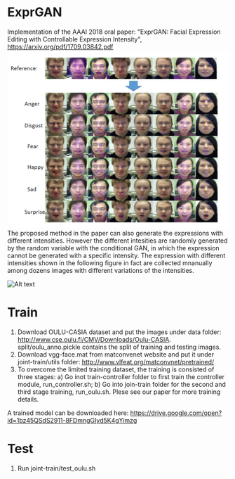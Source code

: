 # ExprGAN
Implementation of the AAAI 2018 oral paper: "ExprGAN: Facial Expression Editing with Controllable Expression Intensity", https://arxiv.org/pdf/1709.03842.pdf
![Fig1](image/ExpreGAN.png)
The proposed method in the paper can also generate the expressions with different intensities. 
However the different intesities are randomly generated by the random variable with the conditional GAN, in which the expression cannot be generated with a specific intensity. The expression with different intensities shown in the following figure in fact are collected mnanually among dozens images with different variations of the intensities.

![Alt text](image/exprgan.png?raw=true "Optional Title")

# Train
1. Download OULU-CASIA dataset and put the images under data folder: http://www.cse.oulu.fi/CMV/Downloads/Oulu-CASIA. split/oulu_anno.pickle contains the split of training and testing images.
2. Download vgg-face.mat from matconvenet website and put it under joint-train/utils folder:  http://www.vlfeat.org/matconvnet/pretrained/ 
3. To overcome the limited training dataset, the training is consisted of three stages: 
  a) Go inot train-controller folder to first train the controller module, run_controller.sh;
  b) Go into join-train folder for the second and third stage training, run_oulu.sh.
  Plese see our paper for more training details.

A trained model can be downloaded here: https://drive.google.com/open?id=1bz45QSdS2911-8FDmngGIyd5K4gYimzg

# Test
1. Run joint-train/test_oulu.sh


